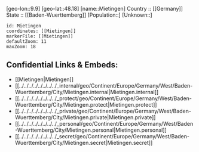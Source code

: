﻿---
location: [48.18,9.9] 
mapzoom: [7,12] 
mapmarker: city 
type: City
tags:
- geo/City


SpocWebEntityId: 32472
isDeleted: false
confidential: public

---
[geo-lon::9.9] 
[geo-lat::48.18] 
[name::Mietingen] 
Country :: [[Germany]]  
State :: [[Baden-Wuerttemberg]] 
[Population::] 
[Unknown::] 


```leaflet
id: Mietingen
coordinates: [[Mietingen]] 
markerFile: [[Mietingen]] 
defaultZoom: 11 
maxZoom: 18
```


## Confidential Links & Embeds: 
- [[Mietingen|Mietingen]]  
- [[../../../../../../../../_internal/geo/Continent/Europe/Germany/West/Baden-Wuerttemberg/City/Mietingen.internal|Mietingen.internal]] 
- [[../../../../../../../../_protect/geo/Continent/Europe/Germany/West/Baden-Wuerttemberg/City/Mietingen.protect|Mietingen.protect]] 
- [[../../../../../../../../_private/geo/Continent/Europe/Germany/West/Baden-Wuerttemberg/City/Mietingen.private|Mietingen.private]] 
- [[../../../../../../../../_personal/geo/Continent/Europe/Germany/West/Baden-Wuerttemberg/City/Mietingen.personal|Mietingen.personal]] 
- [[../../../../../../../../_secret/geo/Continent/Europe/Germany/West/Baden-Wuerttemberg/City/Mietingen.secret|Mietingen.secret]] 
